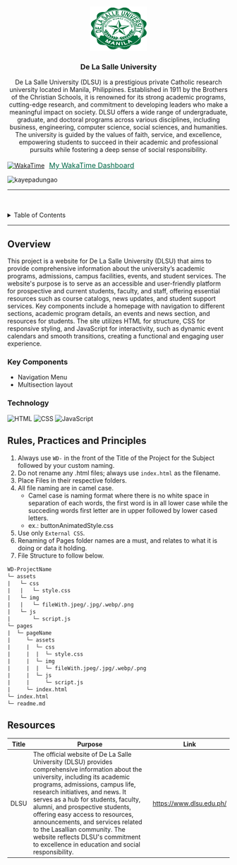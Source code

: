 <a name="readme-top">

<br/>

<br />
<div align="center">
  <a href="https://github.com/zyx-0314/">
  <!-- TODO: If you want to add logo or banner you can add it here -->
    <img src="logo-dlsu-id-manual-2019.jpg" alt="De La Salle University Logo" width="130" height="100"=>
  </a>
<!-- TODO: Change Title to the name of the title of your Project -->
  <h3 align="center">De La Salle University</h3>
</div>
<!-- TODO: Make a short description -->
<div align="center">
De La Salle University (DLSU) is a prestigious private Catholic research university located in Manila, Philippines. Established in 1911 by the Brothers of the Christian Schools, it is renowned for its strong academic programs, cutting-edge research, and commitment to developing leaders who make a meaningful impact on society. DLSU offers a wide range of undergraduate, graduate, and doctoral programs across various disciplines, including business, engineering, computer science, social sciences, and humanities. The university is guided by the values of faith, service, and excellence, empowering students to succeed in their academic and professional pursuits while fostering a deep sense of social responsibility.
</div>

<br />
<div style="display: flex; align-items: center;">
    <a href="https://wakatime.com/dashboard" target="_blank">
        <img src="https://wakatime.com/static/img/wakatime-icon.svg" alt="WakaTime" style="width: 30px; margin-right: 10px;">
    </a>
    <a href="https://wakatime.com/dashboard" target="_blank" style="font-size: 1rem; color: #006747;">My WakaTime Dashboard</a>
</div>


<!-- TODO: Change the zyx-0314 into your github username  -->
<!-- TODO: Change the WD-Template-Project into the same name of your folder -->
![kayepadungao](https://visit-counter.vercel.app/counter.png?page=zyx-0314/WD-Template-Project)

---

<br />
<br />

<!-- TODO: If you want to add more layers for your readme -->
<details>
  <summary>Table of Contents</summary>
  <ol>
    <li>
      <a href="#overview">Overview</a>
      <ol>
        <li>
          <a href="#key-components">Key Components</a>
        </li>
        <li>
          <a href="#technology">Technology</a>
        </li>
      </ol>
    </li>
    <li>
      <a href="#rule,-practices-and-principles">Rules, Practices and Principles</a>
    </li>
    <li>
      <a href="#resources">Resources</a>
    </li>
  </ol>
</details>

---

## Overview

<!-- TODO: To be changed -->
<!-- The following are just sample -->
This project is a website for De La Salle University (DLSU) that aims to provide comprehensive information about the university’s academic programs, admissions, campus facilities, events, and student services. The website's purpose is to serve as an accessible and user-friendly platform for prospective and current students, faculty, and staff, offering essential resources such as course catalogs, news updates, and student support services. Key components include a homepage with navigation to different sections, academic program details, an events and news section, and resources for students. The site utilizes HTML for structure, CSS for responsive styling, and JavaScript for interactivity, such as dynamic event calendars and smooth transitions, creating a functional and engaging user experience.



### Key Components
<!-- TODO: List of Key Components -->
<!-- The following are just sample -->
- Navigation Menu
- Multisection layout

### Technology
<!-- TODO: List of Technology Used -->
![HTML](https://img.shields.io/badge/HTML-E34F26?style=for-the-badge&logo=html5&logoColor=white)
![CSS](https://img.shields.io/badge/CSS-1572B6?style=for-the-badge&logo=css3&logoColor=white)
![JavaScript](https://img.shields.io/badge/JavaScript-F7DF1E?style=for-the-badge&logo=javascript&logoColor=white)

## Rules, Practices and Principles
1. Always use `WD-` in the front of the Title of the Project for the Subject followed by your custom naming.
2. Do not rename any .html files; always use `index.html` as the filename.
3. Place Files in their respective folders.
4. All file naming are in camel case.
   - Camel case is naming format where there is no white space in separation of each words, the first word is in all lower case while the succeding words first letter are in upper followed by lower cased letters.
   - ex.: buttonAnimatedStyle.css
5. Use only `External CSS`.
6. Renaming of Pages folder names are a must, and relates to what it is doing or data it holding.
7. File Structure to follow below.

```
WD-ProjectName
└─ assets
|   └─ css
|   |   └─ style.css
|   └─ img
|   |   └─ fileWith.jpeg/.jpg/.webp/.png
|   └─ js
|       └─ script.js
└─ pages
|  └─ pageName
|     └─ assets
|     |  └─ css
|     |  |  └─ style.css
|     |  └─ img
|     |  |  └─ fileWith.jpeg/.jpg/.webp/.png
|     |  └─ js
|     |     └─ script.js
|     └─ index.html
└─ index.html
└─ readme.md
```

## Resources

<!-- TODO: Add References -->
| Title | Purpose | Link |
|-|-|-|
| DLSU | The official website of De La Salle University (DLSU) provides comprehensive information about the university, including its academic programs, admissions, campus life, research initiatives, and news. It serves as a hub for students, faculty, alumni, and prospective students, offering easy access to resources, announcements, and services related to the Lasallian community. The website reflects DLSU's commitment to excellence in education and social responsibility. | https://www.dlsu.edu.ph/
